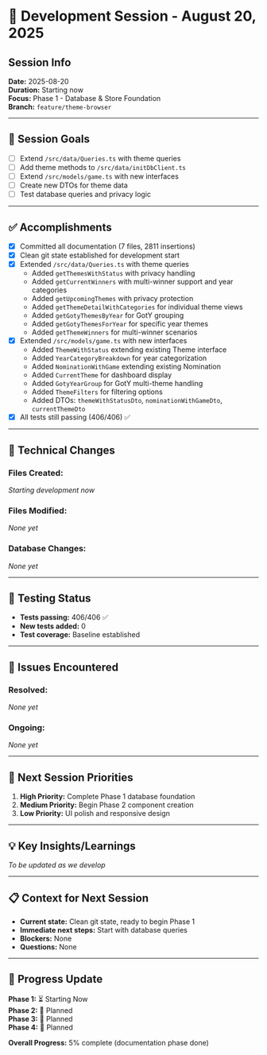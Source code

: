 # 📝 **Development Session - August 20, 2025**

## **Session Info**

**Date:** 2025-08-20  
**Duration:** Starting now  
**Focus:** Phase 1 - Database & Store Foundation  
**Branch:** `feature/theme-browser`

---

## 🎯 **Session Goals**

- [ ] Extend `/src/data/Queries.ts` with theme queries
- [ ] Add theme methods to `/src/data/initDbClient.ts`
- [ ] Extend `/src/models/game.ts` with new interfaces
- [ ] Create new DTOs for theme data
- [ ] Test database queries and privacy logic

---

## ✅ **Accomplishments**

- [x] Committed all documentation (7 files, 2811 insertions)
- [x] Clean git state established for development start
- [x] Extended `/src/data/Queries.ts` with theme queries
  - Added `getThemesWithStatus` with privacy handling
  - Added `getCurrentWinners` with multi-winner support and year categories
  - Added `getUpcomingThemes` with privacy protection
  - Added `getThemeDetailWithCategories` for individual theme views
  - Added `getGotyThemesByYear` for GotY grouping
  - Added `getGotyThemesForYear` for specific year themes
  - Added `getThemeWinners` for multi-winner scenarios
- [x] Extended `/src/models/game.ts` with new interfaces
  - Added `ThemeWithStatus` extending existing Theme interface
  - Added `YearCategoryBreakdown` for year categorization
  - Added `NominationWithGame` extending existing Nomination
  - Added `CurrentTheme` for dashboard display
  - Added `GotyYearGroup` for GotY multi-theme handling
  - Added `ThemeFilters` for filtering options
  - Added DTOs: `themeWithStatusDto`, `nominationWithGameDto`, `currentThemeDto`
- [x] All tests still passing (406/406) ✅

---

## 🔧 **Technical Changes**

### **Files Created:**

_Starting development now_

### **Files Modified:**

_None yet_

### **Database Changes:**

_None yet_

---

## 🧪 **Testing Status**

- **Tests passing:** 406/406 ✅
- **New tests added:** 0
- **Test coverage:** Baseline established

---

## 🐛 **Issues Encountered**

### **Resolved:**

_None yet_

### **Ongoing:**

_None yet_

---

## 🔄 **Next Session Priorities**

1. **High Priority:** Complete Phase 1 database foundation
2. **Medium Priority:** Begin Phase 2 component creation
3. **Low Priority:** UI polish and responsive design

---

## 💡 **Key Insights/Learnings**

_To be updated as we develop_

---

## 📋 **Context for Next Session**

- **Current state:** Clean git state, ready to begin Phase 1
- **Immediate next steps:** Start with database queries
- **Blockers:** None
- **Questions:** None

---

## 🎯 **Progress Update**

**Phase 1:** ⏳ Starting Now  
**Phase 2:** 📅 Planned  
**Phase 3:** 📅 Planned  
**Phase 4:** 📅 Planned

**Overall Progress:** 5% complete (documentation phase done)
